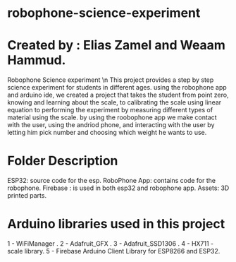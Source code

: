 # robophone-science-experiment
#        Created by : Elias Zamel and Weaam Hammud.

Robophone Science experiment \n
This project provides a step by step science experiment for students in different ages.
using the robophone app and arduino ide, we created a project that takes the student from point zero, knowing and learning about the scale, to calibrating the scale using linear equation
to performing the experiment by measuring different types of material using the scale.
by using the roobophone app we make contact with the user, using the andriod phone, and interacting with the user by letting him pick number and choosing which weight he wants to use.

#        Folder Description
ESP32: source code for the esp.
RoboPhone App: contains code for the robophone.
Firebase : is used in both esp32 and robophone app.
Assets: 3D printed parts.

#        Arduino libraries used in this project
1 - WiFiManager .
2 - Adafruit_GFX .
3 - Adafruit_SSD1306 .
4 - HX711 - scale library.
5 - Firebase Arduino Client Library for ESP8266 and ESP32.

